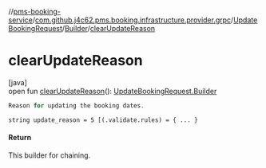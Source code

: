 //[pms-booking-service](../../../../index.md)/[com.github.j4c62.pms.booking.infrastructure.provider.grpc](../../index.md)/[UpdateBookingRequest](../index.md)/[Builder](index.md)/[clearUpdateReason](clear-update-reason.md)

# clearUpdateReason

[java]\
open fun [clearUpdateReason](clear-update-reason.md)(): [UpdateBookingRequest.Builder](index.md)

```kotlin
Reason for updating the booking dates.

```
`string update_reason = 5 [(.validate.rules) = { ... }`

#### Return

This builder for chaining.